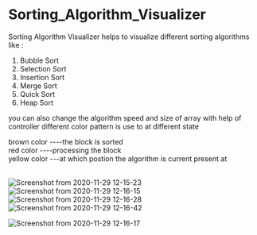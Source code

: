 # Sorting_Algorithm_Visualizer

Sorting Algorithm Visualizer helps to visualize different sorting algorithms like :

1) Bubble Sort <br />
2) Selection Sort <br />
3) Insertion Sort <br />
4) Merge Sort <br />
5) Quick Sort <br />
5) Heap Sort <br />

you can also change the algorithm speed and size of array with help of controller 
different color pattern is use to at different state <br />

brown color ----the block is sorted <br />
red color   ----processing the block <br />
yellow color ---at which postion the algorithm is current present at <br /> 
<br />

![Screenshot from 2020-11-29 12-15-23](https://user-images.githubusercontent.com/41436957/100535224-08fb1a80-323d-11eb-9122-e96edfd71cf4.png)
![Screenshot from 2020-11-29 12-16-15](https://user-images.githubusercontent.com/41436957/100535226-0b5d7480-323d-11eb-9a17-3364c0b5eddf.png)
![Screenshot from 2020-11-29 12-16-28](https://user-images.githubusercontent.com/41436957/100535230-13b5af80-323d-11eb-85e4-6870fbdc0f89.png)
![Screenshot from 2020-11-29 12-16-42](https://user-images.githubusercontent.com/41436957/100535229-11ebec00-323d-11eb-9948-c1c1b0450074.png)

![Screenshot from 2020-11-29 12-16-17](https://user-images.githubusercontent.com/41436957/100535418-b884bc80-323e-11eb-9e0c-c73369ed9814.png)
